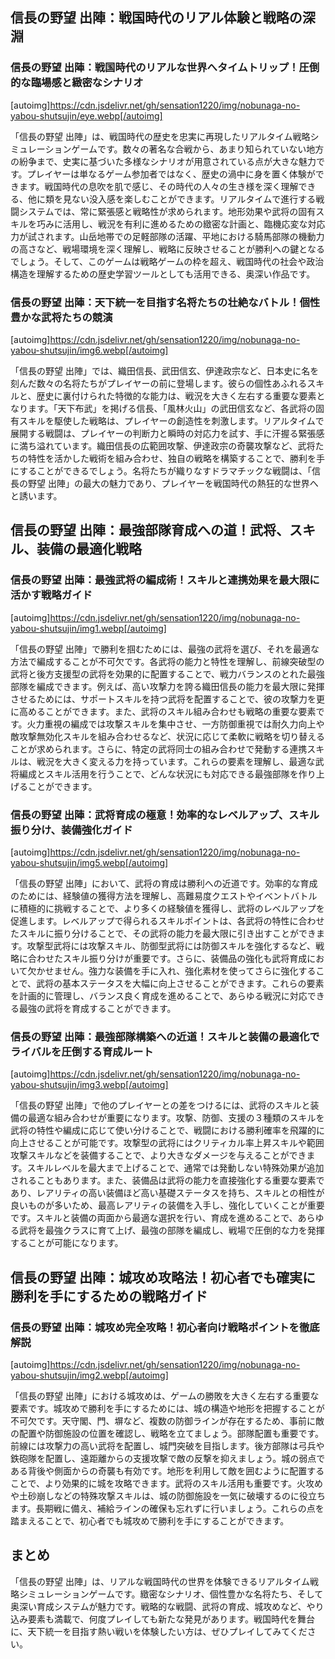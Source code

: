 ## 信長の野望 出陣：戦国時代のリアル体験と戦略の深淵

### 信長の野望 出陣：戦国時代のリアルな世界へタイムトリップ！圧倒的な臨場感と緻密なシナリオ
[autoimg]https://cdn.jsdelivr.net/gh/sensation1220/img/nobunaga-no-yabou-shutsujin/eye.webp[/autoimg]


「信長の野望 出陣」は、戦国時代の歴史を忠実に再現したリアルタイム戦略シミュレーションゲームです。数々の著名な合戦から、あまり知られていない地方の紛争まで、史実に基づいた多様なシナリオが用意されている点が大きな魅力です。プレイヤーは単なるゲーム参加者ではなく、歴史の渦中に身を置く体験ができます。戦国時代の息吹を肌で感じ、その時代の人々の生き様を深く理解できる、他に類を見ない没入感を楽しむことができます。リアルタイムで進行する戦闘システムでは、常に緊張感と戦略性が求められます。地形効果や武将の固有スキルを巧みに活用し、戦況を有利に進めるための緻密な計画と、臨機応変な対応力が試されます。山岳地帯での足軽部隊の活躍、平地における騎馬部隊の機動力の高さなど、戦場環境を深く理解し、戦略に反映させることが勝利への鍵となるでしょう。そして、このゲームは戦略ゲームの枠を超え、戦国時代の社会や政治構造を理解するための歴史学習ツールとしても活用できる、奥深い作品です。


### 信長の野望 出陣：天下統一を目指す名将たちの壮絶なバトル！個性豊かな武将たちの競演
[autoimg]https://cdn.jsdelivr.net/gh/sensation1220/img/nobunaga-no-yabou-shutsujin/img6.webp[/autoimg]


「信長の野望 出陣」では、織田信長、武田信玄、伊達政宗など、日本史に名を刻んだ数々の名将たちがプレイヤーの前に登場します。彼らの個性あふれるスキルと、歴史に裏付けられた特徴的な能力は、戦況を大きく左右する重要な要素となります。「天下布武」を掲げる信長、「風林火山」の武田信玄など、各武将の固有スキルを駆使した戦略は、プレイヤーの創造性を刺激します。リアルタイムで展開する戦闘は、プレイヤーの判断力と瞬時の対応力を試す、手に汗握る緊張感に満ち溢れています。織田信長の広範囲攻撃、伊達政宗の奇襲攻撃など、武将たちの特性を活かした戦術を組み合わせ、独自の戦略を構築することで、勝利を手にすることができるでしょう。名将たちが織りなすドラマチックな戦闘は、「信長の野望 出陣」の最大の魅力であり、プレイヤーを戦国時代の熱狂的な世界へと誘います。


## 信長の野望 出陣：最強部隊育成への道！武将、スキル、装備の最適化戦略

### 信長の野望 出陣：最強武将の編成術！スキルと連携効果を最大限に活かす戦略ガイド
[autoimg]https://cdn.jsdelivr.net/gh/sensation1220/img/nobunaga-no-yabou-shutsujin/img1.webp[/autoimg]


「信長の野望 出陣」で勝利を掴むためには、最強の武将を選び、それを最適な方法で編成することが不可欠です。各武将の能力と特性を理解し、前線突破型の武将と後方支援型の武将を効果的に配置することで、戦力バランスのとれた最強部隊を編成できます。例えば、高い攻撃力を誇る織田信長の能力を最大限に発揮させるためには、サポートスキルを持つ武将を配置することで、彼の攻撃力を更に高めることができます。また、武将のスキル組み合わせも戦略の重要な要素です。火力重視の編成では攻撃スキルを集中させ、一方防御重視では耐久力向上や敵攻撃無効化スキルを組み合わせるなど、状況に応じて柔軟に戦略を切り替えることが求められます。さらに、特定の武将同士の組み合わせで発動する連携スキルは、戦況を大きく変える力を持っています。これらの要素を理解し、最適な武将編成とスキル活用を行うことで、どんな状況にも対応できる最強部隊を作り上げることができます。


### 信長の野望 出陣：武将育成の極意！効率的なレベルアップ、スキル振り分け、装備強化ガイド
[autoimg]https://cdn.jsdelivr.net/gh/sensation1220/img/nobunaga-no-yabou-shutsujin/img5.webp[/autoimg]


「信長の野望 出陣」において、武将の育成は勝利への近道です。効率的な育成のためには、経験値の獲得方法を理解し、高難易度クエストやイベントバトルに積極的に挑戦することで、より多くの経験値を獲得し、武将のレベルアップを促進します。レベルアップで得られるスキルポイントは、各武将の特性に合わせたスキルに振り分けることで、その武将の能力を最大限に引き出すことができます。攻撃型武将には攻撃スキル、防御型武将には防御スキルを強化するなど、戦略に合わせたスキル振り分けが重要です。さらに、装備品の強化も武将育成において欠かせません。強力な装備を手に入れ、強化素材を使ってさらに強化することで、武将の基本ステータスを大幅に向上させることができます。これらの要素を計画的に管理し、バランス良く育成を進めることで、あらゆる戦況に対応できる最強の武将を育成することができます。


### 信長の野望 出陣：最強部隊構築への近道！スキルと装備の最適化でライバルを圧倒する育成ルート
[autoimg]https://cdn.jsdelivr.net/gh/sensation1220/img/nobunaga-no-yabou-shutsujin/img3.webp[/autoimg]


「信長の野望 出陣」で他のプレイヤーとの差をつけるには、武将のスキルと装備の最適な組み合わせが重要になります。攻撃、防御、支援の３種類のスキルを武将の特性や編成に応じて使い分けることで、戦闘における勝利確率を飛躍的に向上させることが可能です。攻撃型の武将にはクリティカル率上昇スキルや範囲攻撃スキルなどを装備することで、より大きなダメージを与えることができます。スキルレベルを最大まで上げることで、通常では発動しない特殊効果が追加されることもあります。また、装備品は武将の能力を直接強化する重要な要素であり、レアリティの高い装備ほど高い基礎ステータスを持ち、スキルとの相性が良いものが多いため、最高レアリティの装備を入手し、強化していくことが重要です。スキルと装備の両面から最適な選択を行い、育成を進めることで、あらゆる武将を最強クラスに育て上げ、最強の部隊を編成し、戦場で圧倒的な力を発揮することが可能になります。


## 信長の野望 出陣：城攻め攻略法！初心者でも確実に勝利を手にするための戦略ガイド

### 信長の野望 出陣：城攻め完全攻略！初心者向け戦略ポイントを徹底解説
[autoimg]https://cdn.jsdelivr.net/gh/sensation1220/img/nobunaga-no-yabou-shutsujin/img2.webp[/autoimg]


「信長の野望 出陣」における城攻めは、ゲームの勝敗を大きく左右する重要な要素です。城攻めで勝利を手にするためには、城の構造や地形を把握することが不可欠です。天守閣、門、塀など、複数の防御ラインが存在するため、事前に敵の配置や防御施設の位置を確認し、戦略を立てましょう。部隊配置も重要です。前線には攻撃力の高い武将を配置し、城門突破を目指します。後方部隊は弓兵や鉄砲隊を配置し、遠距離からの支援攻撃で敵の反撃を抑えましょう。城の弱点である背後や側面からの奇襲も有効です。地形を利用して敵を囲むように配置することで、より効果的に城を攻略できます。武将のスキル活用も重要です。火攻めや土砂崩しなどの特殊攻撃スキルは、城の防御施設を一気に破壊するのに役立ちます。長期戦に備え、補給ラインの確保も忘れずに行いましょう。これらの点を踏まえることで、初心者でも城攻めで勝利を手にすることができます。


## まとめ

「信長の野望 出陣」は、リアルな戦国時代の世界を体験できるリアルタイム戦略シミュレーションゲームです。緻密なシナリオ、個性豊かな名将たち、そして奥深い育成システムが魅力です。戦略的な戦闘、武将の育成、城攻めなど、やり込み要素も満載で、何度プレイしても新たな発見があります。戦国時代を舞台に、天下統一を目指す熱い戦いを体験したい方は、ぜひプレイしてみてください。